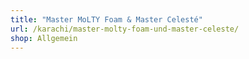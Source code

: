 ```yaml
---
title: "Master MoLTY Foam & Master Celesté"
url: /karachi/master-molty-foam-und-master-celeste/
shop: Allgemein
---
```

